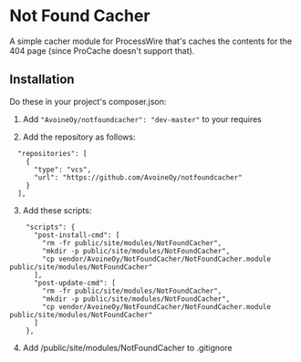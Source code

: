 Not Found Cacher
================

A simple cacher module for ProcessWire that's caches the contents for the 404 page (since ProCache doesn't support that).

Installation
------------

Do these in your project's composer.json:

1) Add `"AvoineOy/notfoundcacher": "dev-master"` to your requires

2) Add the repository as follows:

```
  "repositories": [
    {
      "type": "vcs",
      "url": "https://github.com/AvoineOy/notfoundcacher"
    }
  ],
```

3) Add these scripts:
```
    "scripts": {
      "post-install-cmd": [
        "rm -fr public/site/modules/NotFoundCacher",
        "mkdir -p public/site/modules/NotFoundCacher",
        "cp vendor/AvoineOy/NotFoundCacher/NotFoundCacher.module public/site/modules/NotFoundCacher"
      ],
      "post-update-cmd": [
        "rm -fr public/site/modules/NotFoundCacher",
        "mkdir -p public/site/modules/NotFoundCacher",
        "cp vendor/AvoineOy/NotFoundCacher/NotFoundCacher.module public/site/modules/NotFoundCacher"
      ]
    },
```

4) Add /public/site/modules/NotFoundCacher to .gitignore
